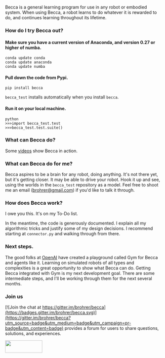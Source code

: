 Becca is a general learning program for use in any robot or embodied system. When using Becca, a robot learns to do whatever it is rewarded to do, and continues learning throughout its lifetime.

### How do I try Becca out?

#### Make sure you have a current version of Anaconda, and version 0.27 or higher of numba.
    
    conda update conda
    conda update anaconda
    conda update numba
    
#### Pull down the code from Pypi.

    pip install becca

`becca_test` installs automatically when you install `becca`. 

#### Run it on your local machine.
    
    python
    >>>import becca_test.test
    >>>becca_test.test.suite()

### What can Becca do?

Some [videos](http://youtu.be/4kPoU8eZvio?list=PLF861CC4C40439EEB) show Becca in action. 

### What can Becca do for me?

Becca aspires to be a brain for any robot, doing anything. It's not there yet, but it's getting closer.
It may be able to drive your robot. Hook it up and see, using the worlds in the `becca_test` repository
as a model. Feel free to shoot me an email (brohrer@gmail.com) if you'd like to talk it through.

### How does Becca work?

I owe you this. It's on my To-Do list.

In the meantime, the code is generously documented. I explain all my algorithmic tricks
and justify some of my design decisions. I recommend starting at `connector.py` and walking
through from there.

### Next steps.

The good folks at [OpenAI](https://gym.openai.com/) have created a playground called Gym for Becca and agents like it.
Learning on simulated robots of all types and complexities is a great opportunity to show what Becca can do.
Getting Becca integrated with Gym is my next development goal. There are some intermediate steps, and 
I'll be working through them for the next several months.

### Join us

[![Join the chat at https://gitter.im/brohrer/becca](https://badges.gitter.im/brohrer/becca.svg)](https://gitter.im/brohrer/becca?utm_source=badge&utm_medium=badge&utm_campaign=pr-badge&utm_content=badge) provides a forum for users to share questions, solutions, and experiences. 

<a href="url"><img src="https://github.com/brohrer/becca-docs/raw/master/figs/logo_plate.png" 
align="center" height="40" width="120" ></a>
 

